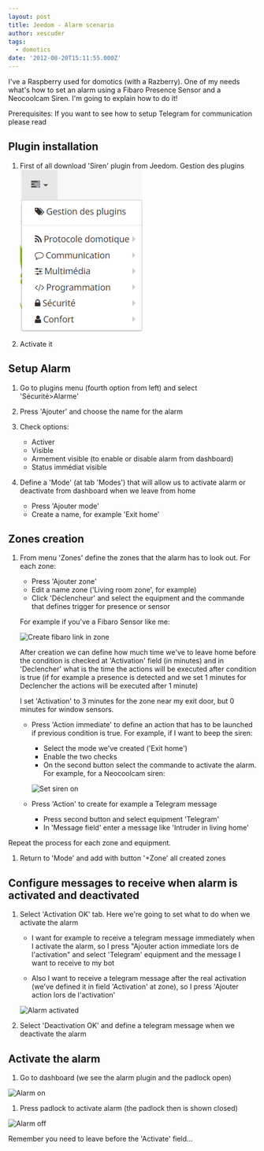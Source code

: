 ```yaml
---
layout: post
title: Jeedom - Alarm scenario
author: xescuder
tags:
  - domotics
date: '2012-08-20T15:11:55.000Z'
---
```

I've a Raspberry used for domotics (with a Razberry). One of my needs what's how to set an alarm using a Fibaro Presence Sensor and a Neocoolcam Siren. I'm going to explain how to do it!

Prerequisites: If you want to see how to setup Telegram for communication please read []()

## Plugin installation

1. First of all download 'Siren' plugin from Jeedom. Gestion des plugins ![Plugins management](img/jeedom_plugins_management.png)

2. Activate it

## Setup Alarm

1. Go to plugins menu (fourth option from left) and select 'Sécurité>Alarme'
1. Press 'Ajouter' and choose the name for the alarm
1. Check options:

	- Activer
	- Visible
	- Armement visible (to enable or disable alarm from dashboard)
	- Status immédiat visible

1. Define a 'Mode' (at tab 'Modes') that will allow us to activate alarm or deactivate from dashboard when we leave from home

	- Press 'Ajouter mode'
	- Create a name, for example 'Exit home'

## Zones creation

1. From menu 'Zones' define the zones that the alarm has to look out. For each zone:
	
	- Press 'Ajouter zone'
	- Edit a name zone ('Living room zone', for example)
	- Click 'Déclencheur' and select the equipment and the commande that defines trigger for presence or sensor

	For example if you've a Fibaro Sensor like me:

	![Create fibaro link in zone](/img/jeedom_alarm_1.png)

	After creation we can define how much time we've to leave home before the condition is checked at 'Activation' field (in minutes) and in 'Declencher' what is the time the actions will be executed after condition is true (if for example a presence is detected and we set 1 minutes for Declencher the actions will be executed after 1 minute)

	I set 'Activation' to 3 minutes for the zone near my exit door, but 0 minutes for window sensors.

	- Press 'Action immediate' to define an action that has to be launched if previous condition is true. For example, if I want to beep the siren: 

		* Select the mode we've created ('Exit home')
		* Enable the two checks
		* On the second button select the commande to activate the alarm.
		For example, for a Neocoolcam siren:

		![Set siren on](/img/jeedom_alarm_action_immediate.png)

	- Press 'Action' to create for example a Telegram message

		* Press second button and select equipment 'Telegram'
		* In 'Message field' enter a message like 'Intruder in living home'

Repeat the process for each zone and equipment.

1. Return to 'Mode' and add with button '+Zone' all created zones


## Configure messages to receive when alarm is activated and deactivated

1. Select 'Activation OK' tab. Here we're going to set what to do when we activate the alarm

	- I want for example to receive a telegram message immediately when I activate the alarm, so I press "Ajouter action immediate lors de l'activation" and select 'Telegram' equipment and the message I want to receive to my bot

	- Also I want to receive a telegram message after the real activation (we've defined it in field 'Activation' at zone), so I press 'Ajouter action lors de l'activation'

	![Alarm activated](/img/jeedom_alarm_activated.png)

1. Select 'Deactivation OK' and define a telegram message when we deactivate the alarm


## Activate the alarm

1. Go to dashboard (we see the alarm plugin and the padlock open)

![Alarm on](/img/jeedom_alarm_on.png)

1. Press padlock to activate alarm (the padlock then is shown closed)

![Alarm off](/img/jeedom_alarm_off.png)

Remember you need to leave before the 'Activate' field...